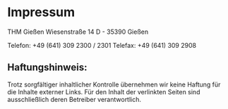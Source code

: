 # Impressum

THM Gießen
Wiesenstraße 14
D - 35390 Gießen

Telefon: +49 (641) 309 2300 / 2301
Telefax: +49 (641) 309 2908

## Haftungshinweis:

Trotz sorgfältiger inhaltlicher Kontrolle übernehmen wir keine Haftung für die Inhalte externer Links. Für den Inhalt der verlinkten Seiten sind ausschließlich deren Betreiber verantwortlich. 